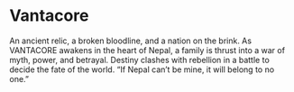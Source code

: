 # Vantacore
An ancient relic, a broken bloodline, and a nation on the brink. As VANTACORE awakens in the heart of Nepal, a family is thrust into a war of myth, power, and betrayal. Destiny clashes with rebellion in a battle to decide the fate of the world. “If Nepal can’t be mine, it will belong to no one.”
